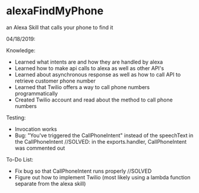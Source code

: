 # alexaFindMyPhone
an Alexa Skill that calls your phone to find it 

04/18/2019: 

Knowledge: 
- Learned what intents are and how they are handled by alexa
- Learned how to make api calls to alexa as well as other API's
- Learned about asynchronous response as well as how to call API to retrieve customer phone number 
- Learned that Twilio offers a way to call phone numbers programmatically 
- Created Twilio account and read about the method to call phone numbers 

Testing: 
- Invocation works
- Bug: "You've triggered the CallPhoneIntent" instead of the speechText in the CallPhoneIntent //SOLVED: in the exports.handler, CallPhoneIntent was commented out

To-Do List: 
- Fix bug so that CallPhoneIntent runs properly //SOLVED
- Figure out how to implement Twilio (most likely using a lambda function separate from the alexa skill) 

